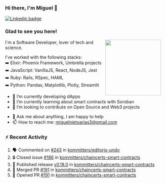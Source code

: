 ### Hi there, I'm Miguel 👋

<a href="https://linkedin.com/in/miguelnietoa/" target="_blank" rel="noopener noreferrer">
  <img src="https://img.shields.io/badge/-LinkedIn-0e76a8?style=flat-square&logo=Linkedin&logoColor=white" alt="Linkedin badge">
</a>
<!-- [![Website Badge](https://img.shields.io/badge/Website-3b5998?style=flat-square&logo=google-chrome&logoColor=white)](#notavailablenow#) 

<img src="https://i.imgur.com/tbrLrt5.gif" width=400 alt="Coding GIF" align="right"/>
-->


### Glad to see you here!
<a href="https://github.com/miguelnietoa"><img src="https://github-readme-stats-git-masterrstaa-rickstaa.vercel.app/api?username=miguelnietoa&show_icons=true&hide_border=true&count_private=true&include_all_commits=true&theme=tokyonight" height="180em" align="right"/></a>
I'm a Software Developer, lover of tech and science. 

I've worked with the following stacks:\
➡️ Elixir: Phoenix Framework, Umbrella projects\
➡️ JavaScript: VanillaJS, React, NodeJS, Jest\
➡️ Ruby: Rails, RSpec, HAML\
➡️ Python: Pandas, Matplotlib, Plotly, Streamlit

- 🔭 I’m currently developing dApps
- 🌱 I’m currently learning about smart contracts with Soroban
- 👯 I’m looking to contribute on Open Source and Web3 projects
<!-- 
- 😄 I just finished a Machine Learning course! 
- 🤔 I’m looking for help with ...
-->
- 💬 Ask me about anything, I am happy to help
- 📫 How to reach me: miguelnietoarias3@gmail.com


### ⚡ Recent Activity

<!--START_SECTION:activity-->
1. 🗣 Commented on [#243](https://github.com/kommitters/editorjs-undo/issues/243#issuecomment-2021568126) in [kommitters/editorjs-undo](https://github.com/kommitters/editorjs-undo)
2. 🔒 Closed issue [#186](https://github.com/kommitters/chaincerts-smart-contracts/issues/186) in [kommitters/chaincerts-smart-contracts](https://github.com/kommitters/chaincerts-smart-contracts)
3. 🚀 Published release [v0.18.0](https://github.com/kommitters/chaincerts-smart-contracts/releases/tag/v0.18.0) in [kommitters/chaincerts-smart-contracts](https://github.com/kommitters/chaincerts-smart-contracts)
4. 🎉 Merged PR [#191](https://github.com/kommitters/chaincerts-smart-contracts/pull/191) in [kommitters/chaincerts-smart-contracts](https://github.com/kommitters/chaincerts-smart-contracts)
5. 💪 Opened PR [#191](https://github.com/kommitters/chaincerts-smart-contracts/pull/191) in [kommitters/chaincerts-smart-contracts](https://github.com/kommitters/chaincerts-smart-contracts)
<!--END_SECTION:activity-->
